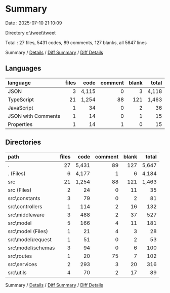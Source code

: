# Summary

Date : 2025-07-10 21:10:09

Directory c:\\tweet\\tweet

Total : 27 files,  5431 codes, 89 comments, 127 blanks, all 5647 lines

Summary / [Details](details.md) / [Diff Summary](diff.md) / [Diff Details](diff-details.md)

## Languages
| language | files | code | comment | blank | total |
| :--- | ---: | ---: | ---: | ---: | ---: |
| JSON | 3 | 4,115 | 0 | 3 | 4,118 |
| TypeScript | 21 | 1,254 | 88 | 121 | 1,463 |
| JavaScript | 1 | 34 | 0 | 2 | 36 |
| JSON with Comments | 1 | 14 | 0 | 1 | 15 |
| Properties | 1 | 14 | 1 | 0 | 15 |

## Directories
| path | files | code | comment | blank | total |
| :--- | ---: | ---: | ---: | ---: | ---: |
| . | 27 | 5,431 | 89 | 127 | 5,647 |
| . (Files) | 6 | 4,177 | 1 | 6 | 4,184 |
| src | 21 | 1,254 | 88 | 121 | 1,463 |
| src (Files) | 2 | 24 | 0 | 11 | 35 |
| src\\constants | 3 | 79 | 0 | 2 | 81 |
| src\\controllers | 1 | 114 | 2 | 16 | 132 |
| src\\middleware | 3 | 488 | 2 | 37 | 527 |
| src\\model | 5 | 166 | 4 | 11 | 181 |
| src\\model (Files) | 1 | 21 | 4 | 3 | 28 |
| src\\model\\request | 1 | 51 | 0 | 2 | 53 |
| src\\model\\schemas | 3 | 94 | 0 | 6 | 100 |
| src\\routes | 1 | 20 | 75 | 7 | 102 |
| src\\services | 2 | 293 | 3 | 20 | 316 |
| src\\utils | 4 | 70 | 2 | 17 | 89 |

Summary / [Details](details.md) / [Diff Summary](diff.md) / [Diff Details](diff-details.md)